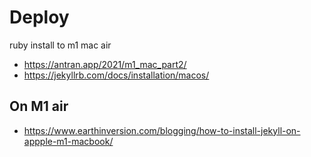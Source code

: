 # Deploy

ruby install to m1 mac air

* <https://antran.app/2021/m1_mac_part2/>
* <https://jekyllrb.com/docs/installation/macos/>

## On M1 air

* <https://www.earthinversion.com/blogging/how-to-install-jekyll-on-appple-m1-macbook/>